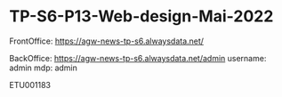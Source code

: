 # TP-S6-P13-Web-design-Mai-2022

FrontOffice: 
    https://agw-news-tp-s6.alwaysdata.net/

BackOffice: 
    https://agw-news-tp-s6.alwaysdata.net/admin
    username: admin
    mdp: admin

ETU001183